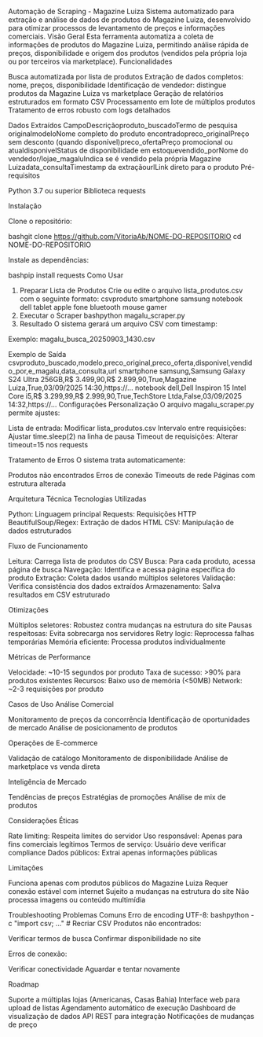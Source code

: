 Automação de Scraping - Magazine Luiza
Sistema automatizado para extração e análise de dados de produtos do Magazine Luiza, desenvolvido para otimizar processos de levantamento de preços e informações comerciais.
Visão Geral
Esta ferramenta automatiza a coleta de informações de produtos do Magazine Luiza, permitindo análise rápida de preços, disponibilidade e origem dos produtos (vendidos pela própria loja ou por terceiros via marketplace).
Funcionalidades

Busca automatizada por lista de produtos
Extração de dados completos: nome, preços, disponibilidade
Identificação de vendedor: distingue produtos da Magazine Luiza vs marketplace
Geração de relatórios estruturados em formato CSV
Processamento em lote de múltiplos produtos
Tratamento de erros robusto com logs detalhados

Dados Extraídos
CampoDescriçãoproduto_buscadoTermo de pesquisa originalmodeloNome completo do produto encontradopreco_originalPreço sem desconto (quando disponível)preco_ofertaPreço promocional ou atualdisponivelStatus de disponibilidade em estoquevendido_porNome do vendedor/lojae_magaluIndica se é vendido pela própria Magazine Luizadata_consultaTimestamp da extraçãourlLink direto para o produto
Pré-requisitos

Python 3.7 ou superior
Biblioteca requests

Instalação

Clone o repositório:

bashgit clone https://github.com/VitoriaAb/NOME-DO-REPOSITORIO
cd NOME-DO-REPOSITORIO

Instale as dependências:

bashpip install requests
Como Usar
1. Preparar Lista de Produtos
Crie ou edite o arquivo lista_produtos.csv com o seguinte formato:
csvproduto
smartphone samsung
notebook dell
tablet apple
fone bluetooth
mouse gamer
2. Executar o Scraper
bashpython magalu_scraper.py
3. Resultado
O sistema gerará um arquivo CSV com timestamp:

Exemplo: magalu_busca_20250903_1430.csv

Exemplo de Saída
csvproduto_buscado,modelo,preco_original,preco_oferta,disponivel,vendido_por,e_magalu,data_consulta,url
smartphone samsung,Samsung Galaxy S24 Ultra 256GB,R$ 3.499,90,R$ 2.899,90,True,Magazine Luiza,True,03/09/2025 14:30,https://...
notebook dell,Dell Inspiron 15 Intel Core i5,R$ 3.299,99,R$ 2.999,90,True,TechStore Ltda,False,03/09/2025 14:32,https://...
Configurações
Personalização
O arquivo magalu_scraper.py permite ajustes:

Lista de entrada: Modificar lista_produtos.csv
Intervalo entre requisições: Ajustar time.sleep(2) na linha de pausa
Timeout de requisições: Alterar timeout=15 nos requests

Tratamento de Erros
O sistema trata automaticamente:

Produtos não encontrados
Erros de conexão
Timeouts de rede
Páginas com estrutura alterada

Arquitetura Técnica
Tecnologias Utilizadas

Python: Linguagem principal
Requests: Requisições HTTP
BeautifulSoup/Regex: Extração de dados HTML
CSV: Manipulação de dados estruturados

Fluxo de Funcionamento

Leitura: Carrega lista de produtos do CSV
Busca: Para cada produto, acessa página de busca
Navegação: Identifica e acessa página específica do produto
Extração: Coleta dados usando múltiplos seletores
Validação: Verifica consistência dos dados extraídos
Armazenamento: Salva resultados em CSV estruturado

Otimizações

Múltiplos seletores: Robustez contra mudanças na estrutura do site
Pausas respeitosas: Evita sobrecarga nos servidores
Retry logic: Reprocessa falhas temporárias
Memória eficiente: Processa produtos individualmente

Métricas de Performance

Velocidade: ~10-15 segundos por produto
Taxa de sucesso: >90% para produtos existentes
Recursos: Baixo uso de memória (<50MB)
Network: ~2-3 requisições por produto

Casos de Uso
Análise Comercial

Monitoramento de preços da concorrência
Identificação de oportunidades de mercado
Análise de posicionamento de produtos

Operações de E-commerce

Validação de catálogo
Monitoramento de disponibilidade
Análise de marketplace vs venda direta

Inteligência de Mercado

Tendências de preços
Estratégias de promoções
Análise de mix de produtos

Considerações Éticas

Rate limiting: Respeita limites do servidor
Uso responsável: Apenas para fins comerciais legítimos
Termos de serviço: Usuário deve verificar compliance
Dados públicos: Extrai apenas informações públicas

Limitações

Funciona apenas com produtos públicos do Magazine Luiza
Requer conexão estável com internet
Sujeito a mudanças na estrutura do site
Não processa imagens ou conteúdo multimídia

Troubleshooting
Problemas Comuns
Erro de encoding UTF-8:
bashpython -c "import csv; ..."  # Recriar CSV
Produtos não encontrados:

Verificar termos de busca
Confirmar disponibilidade no site

Erros de conexão:

Verificar conectividade
Aguardar e tentar novamente

Roadmap

 Suporte a múltiplas lojas (Americanas, Casas Bahia)
 Interface web para upload de listas
 Agendamento automático de execução
 Dashboard de visualização de dados
 API REST para integração
 Notificações de mudanças de preço